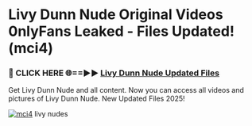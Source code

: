 # Livy Dunn Nude Original Videos 0nlyFans Leaked - Files Updated! (mci4)

<h3>🔴 CLICK HERE 🌐==►► <a href="https://tinyurl.com/4mcuefdz" rel="nofollow">Livy Dunn Nude Updated Files</a></h3>

Get Livy Dunn Nude and all content. Now you can access all videos and pictures of Livy Dunn Nude. New Updated Files 2025!

[![mci4](https://i.imgur.com/StAQSOY.gif)](https://tinyurl.com/4mcuefdz)
livy nudes